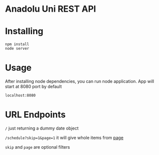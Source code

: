Anadolu Uni REST API
====================


Installing
==========

```
npm install
node server
```

Usage
=====

After installing node dependencies, you can run node application.
App will start at 8080 port by default

```
localhost:8080
```

URL Endpoints
=============

```/``` just returning a dummy date object

```/schedule?skip=1&page=1``` it will give whole items from [page](http://ab2015.anadolu.edu.tr/index.php?menu=5&submenu=28)

`skip` and `page` are optional filters